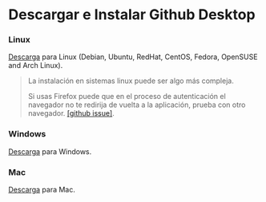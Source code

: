 # Descargar e Instalar Github Desktop

### Linux
[Descarga](https://github.com/shiftkey/desktop?tab=readme-ov-file#installation-via-package-manager) para Linux (Debian, Ubuntu, RedHat, CentOS, Fedora, OpenSUSE and Arch Linux).


> La instalación en sistemas linux puede ser algo más compleja.
>
> Si usas Firefox puede que en el proceso de autenticación el navegador no te redirija de vuelta a la aplicación, prueba con otro navegador. [[github issue]](https://github.com/desktop/desktop/issues/11408).

### Windows
[Descarga](https://desktop.github.com/download/) para Windows.

### Mac
[Descarga](https://desktop.github.com/download/) para Mac.